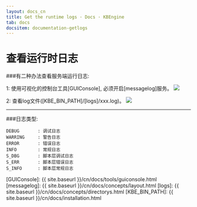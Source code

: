 ```yaml
---
layout: docs_cn
title: Get the runtime logs · Docs · KBEngine
tab: docs
docsitem: documentation-getlogs
---
```


查看运行时日志
====================

###有二种办法查看服务端运行日志:

1: 使用可视化的控制台工具[GUIConsole], 必须开启[messagelog]服务。
<img class="screenshots-img" src="{{ site.baseurl }}/assets/img/screenshots/guiconsole_log.jpg">

2: 查看log文件([KBE_BIN_PATH]/[logs]/xxx.log)。
<img class="screenshots-img" src="{{ site.baseurl }}/assets/img/screenshots/windows_getlogs.png">

-----------------------------------------------------------------------------------------------

###日志类型:

	DEBUG		: 调试日志
	WARRING		: 警告日志
	ERROR		: 错误日志
	INFO		: 常规日志
	S_DBG		: 脚本层调试日志
	S_ERR		: 脚本层错误日志
	S_INFO		: 脚本层常规日志






[GUIConsole]: {{ site.baseurl }}/cn/docs/tools/guiconsole.html
[messagelog]: {{ site.baseurl }}/cn/docs/concepts/layout.html
[logs]: {{ site.baseurl }}/cn/docs/concepts/directorys.html
[KBE_BIN_PATH]: {{ site.baseurl }}/cn/docs/installation.html

